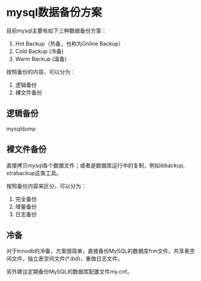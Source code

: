 # mysql数据备份方案

目前mysql主要有如下三种数据备份方案：

1. Hot Backup（热备，也称为Online Backup）
2. Cold Backup (冷备)
3. Warm Backup (温备)


按照备份的内容，可以分为：

1. 逻辑备份
2. 裸文件备份

## 逻辑备份

mysqldump

## 裸文件备份

直接拷贝mysql各个数据文件；或者是数据库运行中的复制，例如ibbackup, xtrabackup这类工具。

按照备份内容来区分，可以分为：

1. 完全备份
2. 增量备份
3. 日志备份

## 冷备

对于Innodb的冷备，方案很简单，直接备份MySQL的数据库frm文件，共享表空间文件，独立表空间文件(*.ibd)，重做日志文件。

另外建议定期备份MySQL的数据库配置文件my.cnf。

